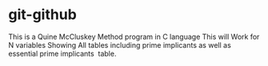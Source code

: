 # git-github
This is a Quine McCluskey Method program in C language
This will Work for N variables Showing All tables including prime implicants as well as essential prime implicants  table.
